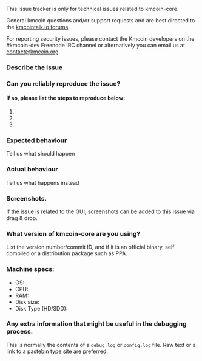 <!--- Remove sections that do not apply -->

This issue tracker is only for technical issues related to kmcoin-core.

General kmcoin questions and/or support requests and are best directed to the [kmcointalk.io forums](https://kmcointalk.io/).

For reporting security issues, please contact the Kmcoin developers on the #kmcoin-dev Freenode IRC channel or alternatively you can email us at contact@kmcoin.org.

### Describe the issue

### Can you reliably reproduce the issue?
#### If so, please list the steps to reproduce below:
1.
2.
3.

### Expected behaviour
Tell us what should happen

### Actual behaviour
Tell us what happens instead

### Screenshots.
If the issue is related to the GUI, screenshots can be added to this issue via drag & drop.

### What version of kmcoin-core are you using?
List the version number/commit ID, and if it is an official binary, self compiled or a distribution package such as PPA.

### Machine specs:
- OS:
- CPU:
- RAM:
- Disk size:
- Disk Type (HD/SDD):

### Any extra information that might be useful in the debugging process.
This is normally the contents of a `debug.log` or `config.log` file. Raw text or a link to a pastebin type site are preferred.
